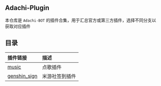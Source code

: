 ## Adachi-Plugin
本仓库是 `Adachi-BOT` 的插件合集，用于汇总官方或第三方插件，选择不同分支以获取对应插件

## 目录

| 插件链接 | 描述 |
| :------ | :--- |
| [music](https://github.com/SilveryStar/Adachi-Plugin/tree/music) | 点歌插件 |
| [genshin_sign](https://github.com/wickedll/genshin_sign) | 米游社签到插件 |
